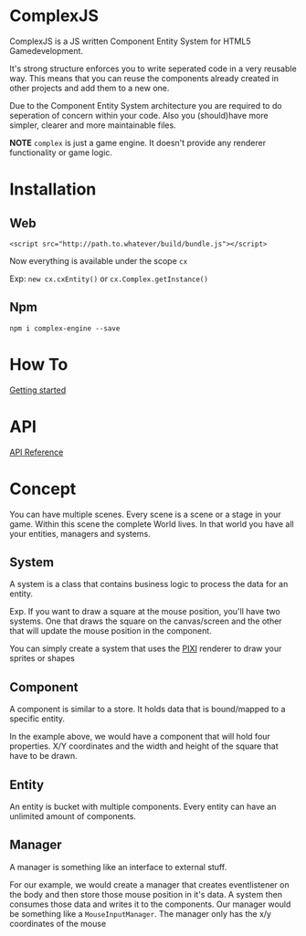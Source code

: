 # ComplexJS

ComplexJS is a JS written Component Entity System for HTML5 Gamedevelopment.

It's strong structure enforces you to write seperated code in a very reusable way. This means that you can reuse the components
already created in other projects and add them to a new one.

Due to the Component Entity System architecture you are required to do seperation of concern
within your code. Also you (should)have more simpler, clearer and more maintainable files.

**NOTE** `complex` is just a game engine. It doesn't provide any renderer functionality or game logic.

# Installation

## Web

    <script src="http://path.to.whatever/build/bundle.js"></script>

Now everything is available under the scope `cx`

Exp: `new cx.cxEntity()` or `cx.Complex.getInstance()`

## Npm

    npm i complex-engine --save


# How To
[Getting started](./doc/GettingStarted.md)

# API 
[API Reference](./docs/index.html)


# Concept
You can have multiple scenes. Every scene is a scene or a stage in your game. Within this scene
the complete World lives. In that world you have all your entities, managers and systems.

## System
A system is a class that contains business logic to process the data for an entity.

Exp. If you want to draw a square at the mouse position, you'll have two systems. One that draws the square on the canvas/screen
and the other that will update the mouse position in the component.

You can simply create a system that uses the [PIXI]() renderer to draw your sprites or shapes

## Component
A component is similar to a store. It holds data that is bound/mapped to a specific entity. 

In the example above, we would have a component that will hold four properties. X/Y coordinates and the width and height of the square that have to be drawn.

## Entity
An entity is bucket with multiple components. Every entity can have an unlimited amount of components.

## Manager
A manager is something like an interface to external stuff. 

For our example, we would create a manager that creates eventlistener on the body and then store those mouse position in it's data. A system then consumes those data and writes it to the components. Our manager would be something like a `MouseInputManager`. The manager only has the x/y coordinates of the mouse
